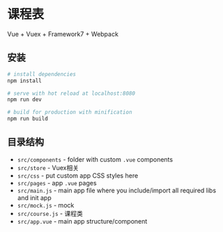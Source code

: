 # 课程表

Vue + Vuex + Framework7 + Webpack 

## 安装

``` bash
# install dependencies
npm install

# serve with hot reload at localhost:8080
npm run dev

# build for production with minification
npm run build
```

## 目录结构

* `src/components` - folder with custom `.vue` components
* `src/store` - Vuex相关
* `src/css` - put custom app CSS styles here
* `src/pages` - app `.vue` pages
* `src/main.js` - main app file where you include/import all required libs and init app
* `src/mock.js` - mock
* `src/course.js` - 课程类
* `src/app.vue` - main app structure/component